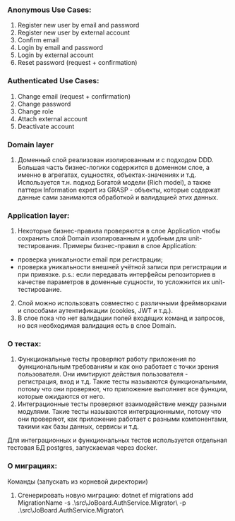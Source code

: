 ### Anonymous Use Cases:
1) Register new user by email and password
2) Register new user by external account
3) Confirm email
4) Login by email and password
5) Login by external account
6) Reset password (request + confirmation)

### Authenticated Use Cases:
1) Change email (request + confirmation)
2) Change password
3) Change role
4) Attach external account
5) Deactivate account

### Domain layer
1) Доменный слой реализован изолированным и с подходом DDD. Большая часть бизнес-логики содержится в доменном слое, 
а именно в агрегатах, сущностях, объектах-значениях и т.д. Используется т.н. подход Богатой модели (Rich model), 
а также паттерн Information expert из GRASP - объекты, которые содержат данные сами занимаются обработкой и валидацией этих данных.

### Application layer:
1) Некоторые бизнес-правила проверяются в слое Application чтобы сохранить слой Domain изолированным и удобным для unit-тестирования.
Примеры бизнес-правил в слое Application:
- проверка уникальности email при регистрации;
- проверка уникальности внешней учётной записи при регистрации и при привязке.
p.s.: если передавать интерфейсы репозиториев в качестве параметров в доменные сущности, то усложнится их unit-тестирование.
2) Слой можно использовать совместно с различными фреймворками и способами аутентификации (cookies, JWT и т.д.).
3) В слое пока что нет валидации полей входящих команд и запросов, но вся необходимая валидация есть в слое Domain.


### О тестах:
1) Функциональные тесты проверяют работу приложения по функциональным требованиям и как оно работает с точки зрения пользователя.
Они имитируют действия пользователя - регистрация, вход и т.д.
Такие тесты называются функциональными, потому что они проверяют, что приложение выполняет все функции, которые ожидаются от него.
2) Интеграционные тесты проверяют взаимодействие между разными модулями. Такие тесты называются интеграционными, 
потому что они проверяют, как приложение работает с разными компонентами, такими как базы данных, сервисы и т.д.

Для интеграционных и функциональных тестов используется отдельная тестовая БД postgres, запускаемая через docker.

### О миграциях:

Команды (запускать из корневой директории)
1) Сгенерировать новую миграцию:
dotnet ef migrations add MigrationName -s .\src\JoBoard.AuthService.Migrator\ -p .\src\JoBoard.AuthService.Migrator\


